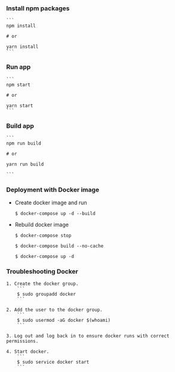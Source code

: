 
### Install npm packages

	```
	npm install

	# or

	yarn install
	```

### Run app

	```
	npm start

	# or

	yarn start
	```

### Build app

	```
	npm run build

	# or

	yarn run build

	```

### Deployment with Docker image

- Create docker image and run

	```
	$ docker-compose up -d --build
	```

- Rebuild docker image

	```
	$ docker-compose stop

	$ docker-compose build --no-cache
	
	$ docker-compose up -d
	```

### Troubleshooting Docker

	1. Create the docker group.
		```
		$ sudo groupadd docker
		```

	2. Add the user to the docker group.
		```
		$ sudo usermod -aG docker $(whoami)
		```

	3. Log out and log back in to ensure docker runs with correct permissions.

	4. Start docker.
		```
		$ sudo service docker start
		```
